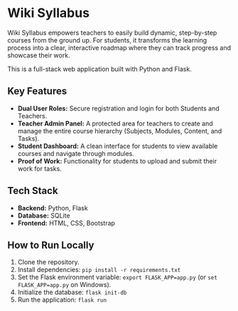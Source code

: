 # Wiki Syllabus

Wiki Syllabus empowers teachers to easily build dynamic, step-by-step courses from the ground up. For students, it transforms the learning process into a clear, interactive roadmap where they can track progress and showcase their work.

This is a full-stack web application built with Python and Flask.

## Key Features

-   **Dual User Roles:** Secure registration and login for both Students and Teachers.
-   **Teacher Admin Panel:** A protected area for teachers to create and manage the entire course hierarchy (Subjects, Modules, Content, and Tasks).
-   **Student Dashboard:** A clean interface for students to view available courses and navigate through modules.
-   **Proof of Work:** Functionality for students to upload and submit their work for tasks.

## Tech Stack

-   **Backend:** Python, Flask
-   **Database:** SQLite
-   **Frontend:** HTML, CSS, Bootstrap

## How to Run Locally

1.  Clone the repository.
2.  Install dependencies: `pip install -r requirements.txt`
3.  Set the Flask environment variable: `export FLASK_APP=app.py` (or `set FLASK_APP=app.py` on Windows).
4.  Initialize the database: `flask init-db`
5.  Run the application: `flask run`
